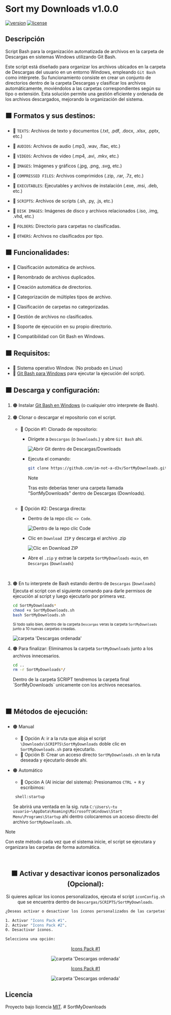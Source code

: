 #  Sort my Downloads v1.0.0

[![version](https://img.shields.io/badge/version-2.0.0-orange?style=for-the-badge&logo=white&labelColor=1c1c1c)](#)
[![license](https://img.shields.io/badge/license-mit-orange?style=for-the-badge&logo=white&labelColor=1c1c1c)](#)

## Descripción
Script Bash para la organización automatizada de archivos en la carpeta de Descargas en sistemas Windows utilizando Git Bash.

Este script está diseñado para organizar los archivos ubicados en la carpeta de Descargas del usuario en un entorno Windows, empleando `Git Bash` como intérprete. Su funcionamiento consiste en crear un conjunto de directorios dentro de la carpeta Descargas y clasificar los archivos automáticamente, moviéndolos a las carpetas correspondientes según su tipo o extensión. Esta solución permite una gestión eficiente y ordenada de los archivos descargados, mejorando la organización del sistema.


## 🟧 Formatos y sus destinos:

- 🔸 `TEXTS`: Archivos de texto y documentos (.txt, .pdf, .docx, .xlsx, .pptx, etc.)
  
- 🔸 `AUDIOS`: Archivos de audio (.mp3, .wav, .flac, etc.)
  
- 🔸 `VIDEOS`: Archivos de video (.mp4, .avi, .mkv, etc.)
  
- 🔸 `IMAGES`: Imágenes y gráficos (.jpg, .png, .svg, etc.)
  
- 🔸 `COMPRESSED FILES`: Archivos comprimidos (.zip, .rar, .7z, etc.)
  
- 🔸 `EXECUTABLES`: Ejecutables y archivos de instalación (.exe, .msi, .deb, etc.)
  
- 🔸 `SCRIPTS`: Archivos de scripts (.sh, .py, .js, etc.)
  
- 🔸 `DISK IMAGES`: Imágenes de disco y archivos relacionados (.iso, .img, .vhd, etc.)
  
- 🔸 `FOLDERS`: Directorio para carpetas no clasificadas.
  
- 🔸 `OTHERS`: Archivos no clasificados por tipo.

## 🟧 Funcionalidades:
- 🔸 Clasificación automática de archivos.
    
- 🔸 Renombrado de archivos duplicados.

- 🔸 Creación automática de directorios.

- 🔸 Categorización de múltiples tipos de archivo.

- 🔸 Clasificación de carpetas no categorizadas.

- 🔸 Gestión de archivos no clasificados.

- 🔸 Soporte de ejecución en su propio directorio.

- 🔸 Compatibilidad con Git Bash en Windows.

## 🟧 Requisitos:
- 🔸 Sistema operativo Window. (No probado en Linux)
- 🔸 <a href="https://git-scm.com/downloads/win">Git Bash para Windows</a> para ejecutar la ejecución del script).

## 🟧 Descarga y configuración:

1. 🟠 Instalar <a href="https://git-scm.com/downloads/win">Git Bash en Windows</a> (o cualquier otro interprete de Bash).

2. 🟠 Clonar o descargar el repositorio con el script.
   - 🔸 Opción #1: Clonado de repositorio:
      - Dirígete a `Descargas` (o `Downloads`.) y abre `Git Bash` ahi.
  
        ![Abrir Git dentro de Descargas/Downloads](./assets/screenshots/reposImg0.png)

      - Ejecuta el comando:
         ```bash
        git clone https://github.com/im-not-a-d3v/SortMyDownloads.git
         ```
        
        > [!NOTE]
        > Tras esto deberías tener una carpeta llamada "SortMyDownloads" dentro de Descargas (Downloads).

    <br>

    - 🔸 Opción #2: Descarga directa:
        - Dentro de la repo clic `<> Code`.

            ![Dentro de la repo clic Code](./assets/screenshots/reposImg1.png)
        
        - Clic en `Download ZIP` y descarga el archivo .zip

            ![Clic en Download ZIP](./assets/screenshots/reposImg2.png)

        - Abre el `.zip` y extrae la carpeta `SortMyDownloads-main`, en `Descargas` (`Downloads`)
 
 <br>

3. 🟠 En tu interprete de Bash estando dentro de `Descargas` (`Downloads`) Ejecuta el script con el siguiente comando para darle permisos de ejecución al script y luego ejecutarlo por primera vez.
   ```bash
   cd SortMyDownloads*
   chmod +x SortMyDownloads.sh
   bash SortMyDownloads.sh
   ``` 

   <small> Si todo salio bien, dentro de la carpeta `Descargas` veras la carpeta `SortMyDownloads` junto a 10 nuevas carpetas creadas. </small>

     ![carpeta 'Descargas ordenada'](./assets/screenshots/reposImg3.png)

4. 🟠 Para finalizar: Eliminamos la carpeta `SortMyDownloads` junto a los archivos innecesarios.
   ```bash
   cd ..
   rm -r SortMyDownloads*/
   ``` 
    <p> Dentro de la carpeta SCRIPT tendremos la carpeta final `SortMyDownloads` unicamente con los archivos necesarios.</p>

<br>

## 🟧 Métodos de ejecución:

- 🟠 Manual
  - 🔸 Opción A:
    ir a la ruta que aloja el script `\Downloads\SCRIPTS\SortMyDownloads` doble clic en `SortMyDownloads.sh` para ejecutarlo.
  - 🔸 Opción B: Crear un acceso directo `SortMyDownloads.sh` en la ruta deseada y ejecutarlo desde ahi.

- 🟠 Automático
    - 🔸 Opción A (Al iniciar del sistema): Presionamos `CTRL + R` y escribimos:

   ```cmd
    shell:startup
   ```
    Se abrirá una ventada en la sig. ruta `C:\Users\~tu usuario~\AppData\Roaming\Microsoft\Windows\Start Menu\Programs\Startup` ahi dentro colocaremos un acceso directo del archivo `SortMyDownloads.sh`.

> [!NOTE]  
> Con este método cada vez que el sistema inicie, el script se ejecutara y organizara las carpetas de forma automática.

<br>

<div align="center">

## 🟧 Activar y desactivar iconos personalizados (Opcional):

Si quieres aplicar los iconos personalizados, ejecuta el script `iconConfig.sh` que se encuentra dentro de `Descargas/SCRIPTS/SortMyDownloads`.

</div>

   ```bash
¿Deseas activar o desactivar los íconos personalizados de las carpetas?

1. Activar "Icons Pack #1".
2. Activar "Icons Pack #2".
0. Desactivar íconos.

Selecciona una opción:
   ```



<div align="center">

  [Icons Pack #1](./assets/icons/icons%20pack%201/)

  ![carpeta 'Descargas ordenada'](./assets/screenshots/reposImg4.png)

  [Icons Pack #1](./assets/icons/icons%20pack%202/)

  ![carpeta 'Descargas ordenada'](./assets/screenshots/reposImg5.png)

</div>

## Licencia
Proyecto bajo licencia [MIT](LICENSE). # SortMyDownloads
